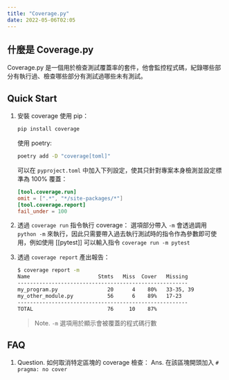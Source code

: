 ```yaml
---
title: "Coverage.py"
date: 2022-05-06T02:05
---
```

## 什麼是 Coverage.py
Coverage.py 是一個用於檢查測試覆蓋率的套件，他會監控程式碼，紀錄哪些部分有執行過、檢查哪些部分有測試過哪些未有測試。
## Quick Start
1. 安裝 coverage
	使用 pip：

	```bash
	pip install coverage
	```
	使用 poetry:
	```bash
	poetry add -D "coverage[toml]"
	```
	可以在 `pyproject.toml` 中加入下列設定，使其只針對專案本身檢測並設定標準為 100% 覆蓋：
	```toml
	[tool.coverage.run]  
	omit = [".*", "*/site-packages/*"]
	[tool.coverage.report]  
	fail_under = 100  
	```

2. 透過 `coverage run` 指令執行 coverage：
	選項部分帶入 `-m` 會透過調用 `python -m` 來執行，因此只需要帶入過去執行測試時的指令作為參數即可使用，例如使用 [[pytest]] 可以輸入指令 `coverage run -m pytest`
3. 透過 `coverage report` 產出報告：
	```bash
	$ coverage report -m
	Name                      Stmts   Miss  Cover   Missing
	-------------------------------------------------------
	my_program.py                20      4    80%   33-35, 39
	my_other_module.py           56      6    89%   17-23
	-------------------------------------------------------
	TOTAL                        76     10    87%
	```
	>  Note. `-m` 選項用於顯示會被覆蓋的程式碼行數



## FAQ
1. Question. 如何取消特定區塊的 coverage 檢查：
	Ans. 在該區塊開頭加入 `# pragma: no cover`